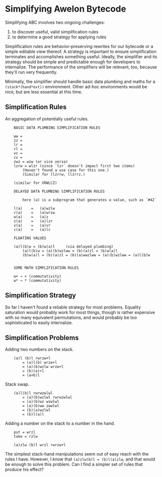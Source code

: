 
# Simplifying Awelon Bytecode

Simplifying ABC involves two ongoing challenges: 

1. to discover useful, valid simplification rules
2. to determine a good strategy for applying rules

Simplification rules are behavior-preserving rewrites for our bytecode or a simple editable view thereof. A strategy is important to ensure simplification terminates and accomplishes something useful. Ideally, the simplifier and its strategy should be simple and predictable enough for developers to internalize. The performance of the simplifiers will be relevant, too, because they'll run very frequently.

Minimally, the simplifier should handle basic data plumbing and maths for a `(stack*(hand*ext))` environment. Other ad-hoc environments would be nice, but are less essential at this time.

## Simplification Rules

An aggregation of potentially useful rules.

        BASIC DATA PLUMBING SIMPLIFICATION RULES

        ww = 
        zz = 
        lr = 
        rl = 
        vc = 
        cv = 
        zwz = wzw (or vice versa)
        lzrw = wlzr (since `lzr` doesn't impact first two items)
            (Haven't found a use case for this one.)
            (Similar for llzrrw, llzrrz.)

        (similar for VRWLCZ)

        DELAYED DATA PLUMBING SIMPLIFICATION RULES

            here (a) is a subprogram that generates a value, such as `#42`

        l(a)    =   (a)wzlw
        r(a)    =   (a)wrzw
        w(a)    =   (a)z
        z(a)    =   (a)lzr
        v(a)    =   (a)vr
        c(a)    =   (a)lc

        FLOATING VALUES 

        (a)l(b)w = (b)w(a)l     (via delayed plumbing)
            (a)l(b)w = (a)(b)wzlww = (b)(a)zl = (b)w(a)l
            (b)w(a)l = (b)(a)zl = (b)(a)wwzlww = (a)(b)wzlww = (a)l(b)w

        
        SOME MATH SIMPLIFICATION RULES

        w+ → + (commutativity)
        w* → * (commutativity)

## Simplification Strategy

So far I haven't found a reliable strategy for most problems. Equality saturation would probably work for most things, though is rather expensive with so many equivalent permutations, and would probably be too sophisticated to easily internalize.


## Simplification Problems

Adding two numbers on the stack.

        (a)l (b)l rwrzw+l
            = (a)l(b) wrzw+l
            = (a)(b)wzlw wrzw+l
            = (b)(a)+l
            = (a+b)l

Stack swap.

        (a)l(b)l rwrwzwlwl
            = (a)(b)wzlwl rwrwzwlwl
            = (a)(b)wz wzwlwl
            = (a)(b)ww zwwlwl
            = (b)(a)wzlwl
            = (b)l(a)l

Adding a number on the stack to a number in the hand.

        put = wrzl
        take = rzlw

        (a)zlw (b)l wrzl rwrzw+l

The simplest stack-hand manipulations seem out of easy reach with the rules I have. However, I *know* that `(a)zlw(b)l = (b)l(a)zlw`, and that would be enough to solve this problem. Can I find a simpler set of rules that produce his effect?


